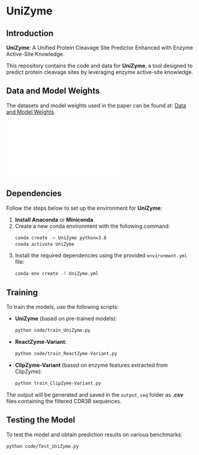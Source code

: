 # UniZyme

## Introduction
**UniZyme**: A Unified Protein Cleavage Site Predictor Enhanced with Enzyme Active-Site Knowledge.

This repository contains the code and data for **UniZyme**, a tool designed to predict protein cleavage sites by leveraging enzyme active-site knowledge.

## Data and Model Weights
The datasets and model weights used in the paper can be found at: [Data and Model Weights](https://zenodo.org/records/14795708).

![UniZyme Framework](framework.pdf)

## Dependencies
Follow the steps below to set up the environment for **UniZyme**:

1. **Install Anaconda** or **Miniconda**.
2. Create a new conda environment with the following command:
    ```bash
    conda create -n UniZyme python=3.8
    conda activate UniZyme
    ```
3. Install the required dependencies using the provided `environment.yml` file:
    ```bash
    conda env create -f UniZyme.yml
    ```

## Training
To train the models, use the following scripts:

- **UniZyme** (based on pre-trained models):
    ```bash
    python code/train_UniZyme.py
    ```
- **ReactZyme-Variant**:
    ```bash
    python code/train_ReactZyme-Variant.py
    ```
- **ClipZyme-Variant** (based on enzyme features extracted from ClipZyme):
    ```bash
    python train_ClipZyme-Variant.py
    ```

The output will be generated and saved in the `output_seq` folder as **.csv** files containing the filtered CDR3B sequences.

## Testing the Model
To test the model and obtain prediction results on various benchmarks:
```bash
python code/Test_UniZyme.py
